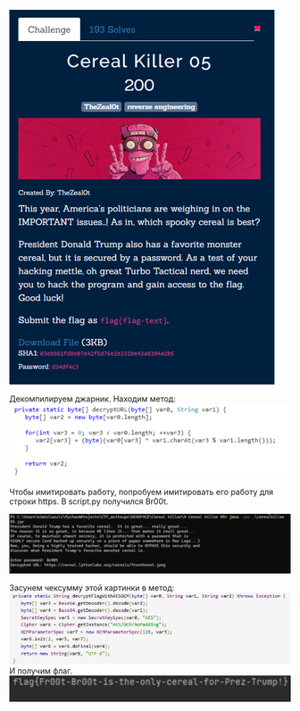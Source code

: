 ![img.png](img.png)

Декомпилируем джарник. Находим метод:
![img_1.png](img_1.png)

Чтобы имитировать работу, попробуем имитировать его работу для строки https.
В script.py получился Br00t.

![img_2.png](img_2.png)

Засунем чексумму этой картинки в метод:
![img_4.png](img_4.png)
И получим флаг.
![img_3.png](img_3.png)